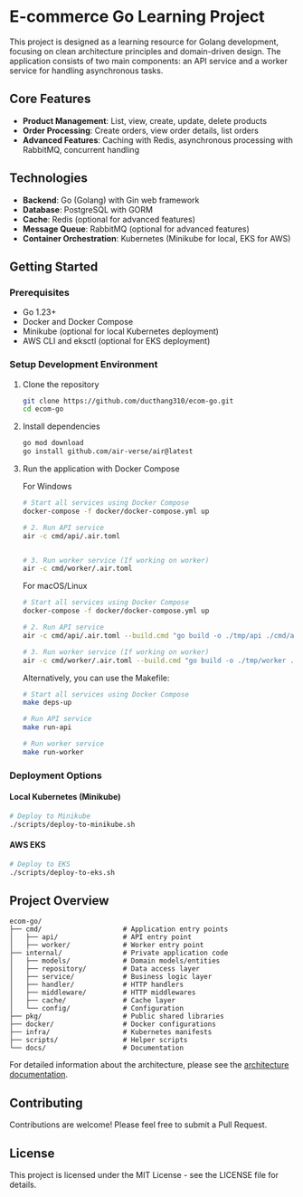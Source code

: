 # E-commerce Go Learning Project

This project is designed as a learning resource for Golang development, focusing on clean architecture principles and domain-driven design. The application consists of two main components: an API service and a worker service for handling asynchronous tasks.

## Core Features

* **Product Management**: List, view, create, update, delete products
* **Order Processing**: Create orders, view order details, list orders
* **Advanced Features**: Caching with Redis, asynchronous processing with RabbitMQ, concurrent handling

## Technologies

* **Backend**: Go (Golang) with Gin web framework
* **Database**: PostgreSQL with GORM
* **Cache**: Redis (optional for advanced features)
* **Message Queue**: RabbitMQ (optional for advanced features)
* **Container Orchestration**: Kubernetes (Minikube for local, EKS for AWS)

## Getting Started

### Prerequisites

* Go 1.23+
* Docker and Docker Compose
* Minikube (optional for local Kubernetes deployment)
* AWS CLI and eksctl (optional for EKS deployment)

### Setup Development Environment

1. Clone the repository
   ```bash
   git clone https://github.com/ducthang310/ecom-go.git
   cd ecom-go
   ```

2. Install dependencies
   ```bash
   go mod download
   go install github.com/air-verse/air@latest
   ```

3. Run the application with Docker Compose

   For Windows
   ```bash
   # Start all services using Docker Compose
   docker-compose -f docker/docker-compose.yml up
   
   # 2. Run API service
   air -c cmd/api/.air.toml


   # 3. Run worker service (If working on worker)
   air -c cmd/worker/.air.toml
   ```
   
   For macOS/Linux
   ```bash
   # Start all services using Docker Compose
   docker-compose -f docker/docker-compose.yml up
   
   # 2. Run API service
   air -c cmd/api/.air.toml --build.cmd "go build -o ./tmp/api ./cmd/api" --build.bin="./tmp/api"

   # 3. Run worker service (If working on worker)
   air -c cmd/worker/.air.toml --build.cmd "go build -o ./tmp/worker ./cmd/worker" --build.bin="./tmp/worker"
   ```

   Alternatively, you can use the Makefile:
   ```bash
   # Start all services using Docker Compose
   make deps-up
   
   # Run API service
   make run-api
   
   # Run worker service
   make run-worker
   ```

### Deployment Options

#### Local Kubernetes (Minikube)
```bash
# Deploy to Minikube
./scripts/deploy-to-minikube.sh
```

#### AWS EKS
```bash
# Deploy to EKS
./scripts/deploy-to-eks.sh
```

## Project Overview

```
ecom-go/
├── cmd/                    # Application entry points
│   ├── api/                # API entry point
│   ├── worker/             # Worker entry point
├── internal/               # Private application code
│   ├── models/             # Domain models/entities
│   ├── repository/         # Data access layer
│   ├── service/            # Business logic layer
│   ├── handler/            # HTTP handlers
│   ├── middleware/         # HTTP middlewares
│   ├── cache/              # Cache layer
│   └── config/             # Configuration
├── pkg/                    # Public shared libraries
├── docker/                 # Docker configurations
├── infra/                  # Kubernetes manifests
├── scripts/                # Helper scripts
└── docs/                   # Documentation
```

For detailed information about the architecture, please see the [architecture documentation](./docs/architecture.md).

## Contributing

Contributions are welcome! Please feel free to submit a Pull Request.

## License

This project is licensed under the MIT License - see the LICENSE file for details.